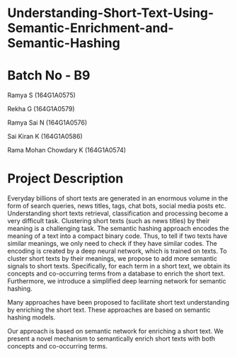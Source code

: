 # Understanding-Short-Text-Using-Semantic-Enrichment-and-Semantic-Hashing
# Batch No - B9
Ramya  S (164G1A0575)

Rekha  G (164G1A0579)

Ramya Sai  N (164G1A0576)

Sai Kiran  K (164G1A0586)

Rama Mohan Chowdary  K (164G1A0574)
# Project Description
Everyday billions of short texts are generated in an enormous volume in the form of search queries, news titles, tags, chat bots, social media posts etc. Understanding short texts retrieval, classification and processing become a very difficult task. Clustering short texts (such as news titles) by their meaning is a challenging task. The semantic hashing approach encodes the meaning of a text into a compact binary code. Thus, to tell if two texts have similar meanings, we only need to check if they have similar codes. The encoding is created by a deep neural network, which is trained on texts. To cluster short texts by their meanings, we propose to add more semantic signals to short texts. Specifically, for each term in a short text, we obtain its concepts and co-occurring terms from a database to enrich the short text. Furthermore, we introduce a simplified deep learning network for semantic hashing.

Many approaches have been proposed to facilitate short text understanding by enriching the short text. These approaches are based on semantic hashing models.

Our approach is based on semantic network for enriching a short text. We present a novel mechanism to semantically enrich short texts with both concepts and co-occurring terms. 
